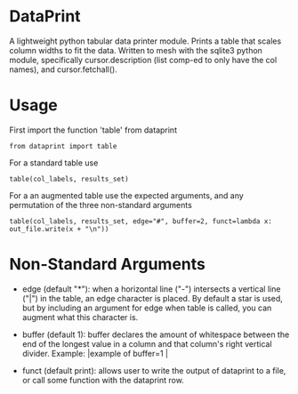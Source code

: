 # DataPrint
A lightweight python tabular data printer module. Prints a table that scales column widths to fit the data. Written to mesh with the sqlite3 python module, specifically cursor.description (list comp-ed to only have the col names), and cursor.fetchall().

# Usage
First import the function 'table' from dataprint

    from dataprint import table

For a standard table use

    table(col_labels, results_set)

For a an augmented table use the expected arguments, and any permutation of the three non-standard arguments

    table(col_labels, results_set, edge="#", buffer=2, funct=lambda x: out_file.write(x + "\n"))
    
# Non-Standard Arguments
- edge (default "\*"): when a horizontal line ("-") intersects a vertical line ("|") in the table, an edge character is placed. By default a star is used, but by including an argument for edge when table is called, you can augment what this character is.

- buffer (default 1): buffer declares the amount of whitespace between the end of the longest value in a column and that column's right vertical divider. Example: |example of buffer=1 |

- funct (default print): allows user to write the output of dataprint to a file, or call some function with the dataprint row.

